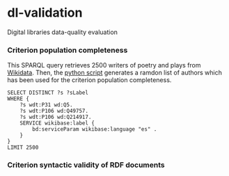 # dl-validation
Digital libraries data-quality evaluation


### Criterion population completeness
This SPARQL query retrieves 2500 writers of poetry and plays from [Wikidata](http://tinyurl.com/y6xtdlvd). Then, the [python script](population-ids.py) generates a ramdon list of authors which has been used for the criterion population completeness.  

```
SELECT DISTINCT ?s ?sLabel
WHERE {
    ?s wdt:P31 wd:Q5.
    ?s wdt:P106 wd:Q49757.
    ?s wdt:P106 wd:Q214917.
    SERVICE wikibase:label {
        bd:serviceParam wikibase:language "es" .
    }
}
LIMIT 2500
```


### Criterion syntactic validity of RDF documents
